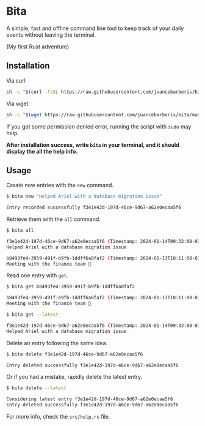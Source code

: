 # Bita

A simple, fast and offline command line tool to keep track of your daily events without leaving the terminal.

(My first Rust adventure)

## Installation

Via curl
```bash
sh -c "$(curl -fsSL https://raw.githubusercontent.com/juancebarberis/bita/master/tools/install.sh)"
```

Via wget
```bash
sh -c "$(wget https://raw.githubusercontent.com/juancebarberis/bita/master/tools/install.sh -O -)"
```

If you got some permission denied error, running the script with `sudo` may help.

**After installation success, write `bita` in your terminal, and it should display the all the help info.**

## Usage

Create new entries with the `new` command.
```bash
$ bita new "Helped Ariel with a database migration issue"

Entry recorded successfully f3e1e42d-197d-46ce-9d67-a62e0ecaa5f6
```

Retrieve them with the `all` command.
```bash
$ bita all

f3e1e42d-197d-46ce-9d67-a62e0ecaa5f6 (Timestamp: 2024-01-14T09:32:00-03:00)
Helped Ariel with a database migration issue

b8493fe4-3959-491f-b9fb-1ddff6a8faf2 (Timestamp: 2024-01-13T10:11:00-03:00)
Meeting with the finance team 💸
```

Read one entry with `get`.
```bash
$ bita get b8493fe4-3959-491f-b9fb-1ddff6a8faf2

b8493fe4-3959-491f-b9fb-1ddff6a8faf2 (Timestamp: 2024-01-13T10:11:00-03:00)
Meeting with the finance team 💸

$ bita get --latest

f3e1e42d-197d-46ce-9d67-a62e0ecaa5f6 (Timestamp: 2024-01-14T09:32:00-03:00)
Helped Ariel with a database migration issue
```

Delete an entry following the same idea.
```bash
$ bita delete f3e1e42d-197d-46ce-9d67-a62e0ecaa5f6

Entry deleted successfully f3e1e42d-197d-46ce-9d67-a62e0ecaa5f6
```

Or if you had a mistake, rapidly delete the latest entry.

```bash
$ bita delete --latest

Considering latest entry f3e1e42d-197d-46ce-9d67-a62e0ecaa5f6
Entry deleted successfully f3e1e42d-197d-46ce-9d67-a62e0ecaa5f6
```

For more info, check the `src/help.rs` file.